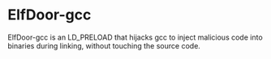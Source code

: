 # ElfDoor-gcc
ElfDoor-gcc is an LD_PRELOAD that hijacks gcc to inject malicious code into binaries during linking, without touching the source code.
